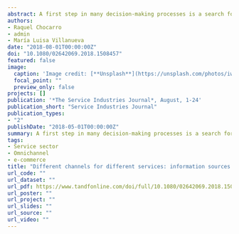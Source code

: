 ```yaml
---
abstract: A first step in many decision-making processes is a search for information. This paper focuses on the means consumers use to access information prior to contracting services. It uses two different theoretical perspectives, namely, the economic approach and the psychological approach), and the specific aim is to compare consumers’ choice of source when seeking information prior to contracting services with different levels of search, experience or credence attributes. The modelling technique is mixed regression models, which allow the use of standard errors robust to within-group correlation. Our review of the data from a sample of 492 consumers and nine different services (three for each attribute category) shows that consumers use fewer information sources and show less search intensity when the purchase involves a service with search attributes than when it involves either of the other types. The highest levels of information search intensity and online media usage are found in relation to services with experience attributes. Fewer sources are consulted for purchases involving services with credence qualities than for those involving the other types, but the information obtained has a greater impact on decision making. The information sources most commonly-used are personal contacts and offline media.
authors:
- Raquel Chocarro
- admin
- María Luisa Villanueva
date: "2018-08-01T00:00:00Z"
doi: "10.1080/02642069.2018.1508457"
featured: false
image:
  caption: 'Image credit: [**Unsplash**](https://unsplash.com/photos/iwWJFIlnDm4)'
  focal_point: ""
  preview_only: false
projects: []
publication: '*The Service Industries Journal*, August, 1-24'
publication_short: "Service Industries Journal"
publication_types:
- "2"
publishDate: "2018-05-01T00:00:00Z"
summary: A first step in many decision-making processes is a search for information. This paper focuses on the means consumers use to access information prior to contracting services. It uses two different theoretical perspectives, namely, the economic approach and the psychological approach), and the specific aim is to compare consumers’ choice of source when seeking information prior to contracting services with different levels of search, experience or credence attributes. The modelling technique is mixed regression models, which allow the use of standard errors robust to within-group correlation. Our review of the data from a sample of 492 consumers and nine different services (three for each attribute category) shows that consumers use fewer information sources and show less search intensity when the purchase involves a service with search attributes than when it involves either of the other types. The highest levels of information search intensity and online media usage are found in relation to services with experience attributes. Fewer sources are consulted for purchases involving services with credence qualities than for those involving the other types, but the information obtained has a greater impact on decision making. The information sources most commonly-used are personal contacts and offline media.
tags:
- Service sector
- Omnichannel
- e-commerce
title: "Different channels for different services: information sources for services with search, experience and credence attributes"
url_code: ""
url_dataset: ""
url_pdf: https://www.tandfonline.com/doi/full/10.1080/02642069.2018.1508457
url_poster: ""
url_project: ""
url_slides: ""
url_source: ""
url_video: ""
---
```



